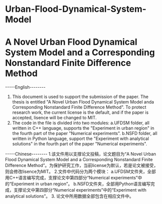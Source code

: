 # Urban-Flood-Dynamical-System-Model
A Novel Urban Flood Dynamical System Model and a Corresponding Nonstandard Finite Difference Method
===================================================================================================
-----English--------
1. This document is used to support the submission of the paper. The thesis is entitled "A Novel Urban Flood Dynamical System Model anda Corresponding Nonstandard Finite Difference Method". To protect research work, the current license is the default, and if the paper is accepted, lisence will be changed to MIT.
2. The code in the file is divided into two modules:
   a.UFDSM folder, all written in C++ language, supports the "Experiment in urban region" in the fourth part of the paper "Numerical experiments".
   b.NSFD folder, all written in Python language, support the "Experiment with analytical solutions" in the fourth part of the paper "Numerical experiments".


-----Chinese--------
1.该文件用以支撑论文投稿，论文题目为“A Novel Urban Flood Dynamical System Model and a Corresponding Nonstandard Finite Difference Method”。为保护研究工作，当前license为默认，若是论文被接受，则会修改lisence为MIT。
2.文件中代码分为两个模块：
    a.UFDSM文件夹，全部用C++语言编写完成，支撑论文中第四部分“Numerical experiments”中的“Experiment in urban region”。
    b.NSFD文件夹，全部用Python语言编写完成，支撑论文中第四部分“Numerical experiments”中的“Experiment with analytical solutions”。
3. 论文中所用数据全部包含在相应文件中。

